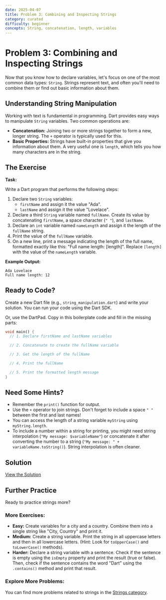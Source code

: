 ```yaml
---
date: 2025-04-07
title: Problem 3: Combining and Inspecting Strings
category: curated
difficulty: beginner
concepts: String, concatenation, length, variables
---
```


# Problem 3: Combining and Inspecting Strings

Now that you know how to declare variables, let's focus on one of the most common data types: `String`. Strings represent text, and often you'll need to combine them or find out basic information about them.

## Understanding String Manipulation

Working with text is fundamental in programming. Dart provides easy ways to manipulate `String` variables. Two common operations are:

*   **Concatenation:** Joining two or more strings together to form a new, longer string. The `+` operator is typically used for this.
*   **Basic Properties:** Strings have built-in properties that give you information about them. A very useful one is `length`, which tells you how many characters are in the string.

## The Exercise

**Task:**

Write a Dart program that performs the following steps:

1.  Declare two `String` variables:
    *   `firstName` and assign it the value "Ada".
    *   `lastName` and assign it the value "Lovelace".
2.  Declare a third `String` variable named `fullName`. Create its value by concatenating `firstName`, a space character (`" "`), and `lastName`.
3.  Declare an `int` variable named `nameLength` and assign it the length of the `fullName` string.
4.  Print the value of the `fullName` variable.
5.  On a new line, print a message indicating the length of the full name, formatted exactly like this: "Full name length: [length]". Replace `[length]` with the value of the `nameLength` variable.

**Example Output:**

```
Ada Lovelace
Full name length: 12
```

## Ready to Code?

Create a new Dart file (e.g., `string_manipulation.dart`) and write your solution. You can run your code using the Dart SDK.

Or, use the DartPad. Copy in this boilerplate code and fill in the missing parts:

```dart
void main() {
  // 1. Declare firstName and lastName variables

  // 2. Concatenate to create the fullName variable

  // 3. Get the length of the fullName

  // 4. Print the fullName

  // 5. Print the formatted length message
}
```

## Need Some Hints?

*   Remember the `print()` function for output.
*   Use the `+` operator to join strings. Don't forget to include a space `" "` between the first and last names!
*   You can access the length of a string variable `myString` using `myString.length`.
*   To include a number within a string for printing, you might need string interpolation (`"My message: $variableName"`) or concatenate it after converting the number to a string (`"My message: " + variableName.toString()`). String interpolation is often cleaner.

## Solution

[View the Solution](curated-solutions/cur-problem-03-solution.md)

## Further Practice

Ready to practice strings more?

### More Exercises:

*   **Easy:** Create variables for a city and a country. Combine them into a single string like "City, Country" and print it.
*   **Medium:** Create a string variable. Print the string in all uppercase letters and then in all lowercase letters. (Hint: Look for `toUpperCase()` and `toLowerCase()` methods).
*   **Harder:** Declare a string variable with a sentence. Check if the sentence is empty using the `isEmpty` property and print the result (true or false). Then, check if the sentence contains the word "Dart" using the `.contains()` method and print that result.

### Explore More Problems:

You can find more problems related to strings in the [Strings category](../categories/strings.md).